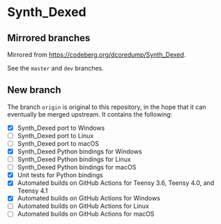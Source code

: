 # Synth_Dexed

## Mirrored branches

Mirrored from https://codeberg.org/dcoredump/Synth_Dexed.

See the `master` and `dev` branches.

## New branch

The branch `origin` is original to this repository, in the hope that it can eventually be merged upstream. It contains the following:

- [x] Synth_Dexed port to Windows
- [ ] Synth_Dexed port to Linux
- [ ] Synth_Dexed port to macOS
- [x] Synth_Dexed Python bindings for Windows
- [ ] Synth_Dexed Python bindings for Linux
- [ ] Synth_Dexed Python bindings for macOS
- [x] Unit tests for Python bindings
- [x] Automated builds on GitHub Actions for Teensy 3.6, Teensy 4.0, and Teensy 4.1
- [x] Automated builds on GitHub Actions for Windows
- [ ] Automated builds on GitHub Actions for Linux
- [ ] Automated builds on GitHub Actions for macOS
